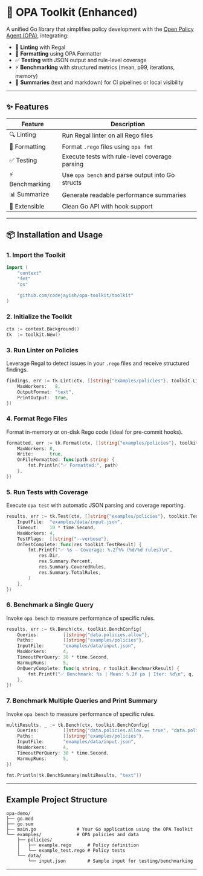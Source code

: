 # 🔧 OPA Toolkit (Enhanced)

A unified Go library that simplifies policy development with the [Open Policy Agent (OPA)](https://www.openpolicyagent.org/), integrating:

- 🧹 **Linting** with Regal
- 🧼 **Formatting** using OPA Formatter
- ✅ **Testing** with JSON output and rule-level coverage
- ⚡ **Benchmarking** with structured metrics (mean, p99, iterations, memory)
- 🧩 **Summaries** (text and markdown) for CI pipelines or local visibility

---

## ✨ Features

| Feature       | Description                                      |
|---------------|--------------------------------------------------|
| 🔍 Linting     | Run Regal linter on all Rego files               |
| 🧹 Formatting  | Format `.rego` files using `opa fmt`             |
| ✅ Testing     | Execute tests with rule-level coverage parsing   |
| ⚡ Benchmarking| Use `opa bench` and parse output into Go structs |
| 📊 Summarize   | Generate readable performance summaries          |
| 🧪 Extensible  | Clean Go API with hook support                   |

---

## 📦 Installation and Usage

### 1. Import the Toolkit

```go
import (
    "context"
    "fmt"
    "os"

    "github.com/codejayish/opa-toolkit/toolkit"
)
```

### 2. Initialize the Toolkit

```go
ctx := context.Background()
tk  := toolkit.New()
```

### 3. Run Linter on Policies

Leverage Regal to detect issues in your `.rego` files and receive structured findings.

```go
findings, err := tk.Lint(ctx, []string{"examples/policies"}, toolkit.LintConfig{
    MaxWorkers:   8,
    OutputFormat: "text",
    PrintOutput:  true,
})
```

### 4. Format Rego Files

Format in-memory or on-disk Rego code (ideal for pre-commit hooks).

```go
formatted, err := tk.Format(ctx, []string{"examples/policies"}, toolkit.FormatConfig{
    MaxWorkers: 8,
    Write:      true,
    OnFileFormatted: func(path string) {
        fmt.Println("✅ Formatted:", path)
    },
})
```

### 5. Run Tests with Coverage

Execute `opa test` with automatic JSON parsing and coverage reporting.

```go
results, err := tk.Test(ctx, []string{"examples/policies"}, toolkit.TestConfig{
    InputFile:  "examples/data/input.json",
    Timeout:    10 * time.Second,
    MaxWorkers: 4,
    TestFlags:  []string{"--verbose"},
    OnTestComplete: func(res toolkit.TestResult) {
        fmt.Printf("✅ %s — Coverage: %.2f%% (%d/%d rules)\n",
            res.Dir,
            res.Summary.Percent,
            res.Summary.CoveredRules,
            res.Summary.TotalRules,
        )
    },
})
```

### 6. Benchmark a Single Query

Invoke `opa bench` to measure performance of specific rules.

```go
results, err := tk.Bench(ctx, toolkit.BenchConfig{
    Queries:         []string{"data.policies.allow"},
    Paths:           []string{"examples/policies"},
    InputFile:       "examples/data/input.json",
    MaxWorkers:      4,
    TimeoutPerQuery: 30 * time.Second,
    WarmupRuns:      5,
    OnQueryComplete: func(q string, r toolkit.BenchmarkResult) {
        fmt.Printf("✅ Benchmark: %s | Mean: %.2f µs | Iter: %d\n", q, r.Stats.MeanNs/1000, r.Stats.Iterations)
    },
})

```

### 7.  Benchmark Multiple Queries and Print Summary

Invoke `opa bench` to measure performance of specific rules.

```go
multiResults, _ := tk.Bench(ctx, toolkit.BenchConfig{
    Queries:         []string{"data.policies.allow == true", "data.policies.deny == false"},
    Paths:           []string{"examples/policies"},
    InputFile:       "examples/data/input.json",
    MaxWorkers:      4,
    TimeoutPerQuery: 30 * time.Second,
    WarmupRuns:      5,
})

fmt.Println(tk.BenchSummary(multiResults, "text"))

```

---

## Example Project Structure

```
opa-demo/
├── go.mod
├── go.sum
├── main.go               # Your Go application using the OPA Toolkit
└── examples/             # OPA policies and data
    ├── policies/
    │   ├── example.rego      # Policy definition
    │   └── example_test.rego # Policy tests
    └── data/
        └── input.json        # Sample input for testing/benchmarking
```

---

